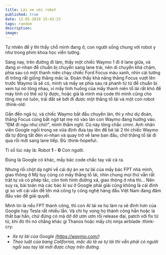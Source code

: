 ```yaml
---
title: Lái xe với robot
published: true
date: 12-05-2018 15:43:23
tags: random
description: 
image:
---
```

Tự nhiên để ý thì thấy chỗ mình đang ở, con người sống chung với robot y như trong phim khoa học viễn tưởng.

Sáng nay, trên đường đi làm, thấy một chiếc Waymo <ref>1</ref> đi ở lane giữa, và đang xi-nhan để chuẩn bị chuyển sang lane trái, nên di chuyển khá chậm, phía sau có một thanh niên chạy chiếc Ford Focus màu xanh, nhìn cái tướng đi trông rất giống thằng mắc ỉa. Đoán thấy khả năng thằng Focus vượt lên trước Waymo là sẽ có, mình và mấy xe phía sau rà phanh từ từ để chuẩn bị xem tụi nó tông nhau, vì mấy tình huống của mấy thanh niên tổ lái rất khó để máy tính có thể xử lý được, hoặc giả là mình mà code thì mình cũng cho tông mẹ nó luôn, trái đất sẽ bớt đi được một thằng tổ lái và một con robot :think-old:

Gần đến ngã tư, và chiếc Waymo bắt đầu chuyển làn, thì y như dự đoán, thằng Focus cũng bất ngờ tạt mẹ nó vào làn con Waymo đang hướng vào. "ĐM đi ngu như chó!", mình thầm nghĩ. Cú này tông chắc cmnr. Anh nhân viên Google ngồi trong xe vừa định đưa tay lên để bẻ lái <ref>2</ref> thì chiếc Waymo đã tự động tắt đèn xi-nhan và quay trở về lane ban đầu, chờ thằng tổ lái đi qua rồi mới sang lane tiếp. Đù :think-hopeful:.

Tỉ số lúc này là: Robot **1** - **0** Con người.

Đúng là Google có khác, mấy bác code chắc tay vãi cả ra.

Nhưng rồi chột dạ nghĩ về cái dự án xe tự lái của mấy bác FPT nhà mình, giao thông ở Mỹ tuy cũng có mấy thằng tổ lái, nhìn chung mọi thứ vẫn rất trật tự và có phép tắc, còn tình hình đường xá, giao thông ở nhà thì... Nên suy ra, bài toán mà các bác kĩ sư ở Google phải giải cũng không là cái đinh gì so với cái vấn đề lớn mà công ty công nghệ hàng đầu Việt Nam đang đâm đầu vào để giải quyết.

Mình tin là nếu FPT thành công, thì con AI lái xe họ làm ra sẽ đỉnh hơn của Google hay Tesla rất nhiều lần. Và chỉ hy vọng họ thành công hẳn hoặc là thất bại hẳn, chứ đừng có mà dở dở ươn ươn rồi release đại, patch với fix từ từ, khi đó thì nó chẳng khác gì Thanos hoặc mấy chị ninja airblade :think-cry:

- <cite id="1">Xe tự lái của Google (https://waymo.com/)</cite>
- <cite id="2">Theo luật của bang California, mặc dù là xe tự lái thì vẫn phải có người ngồi sau tay lái mới được chạy trên đường.</cite>
